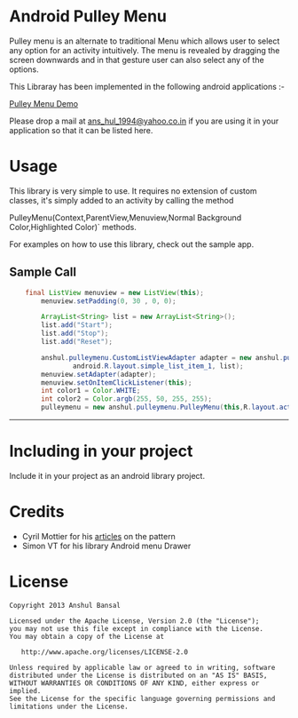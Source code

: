 ﻿Android Pulley Menu
==========

Pulley menu is an alternate to traditional Menu which allows user to select any option for an activity intuitively. The menu is revealed by dragging the screen downwards and in that gesture user can also select any of the options. 

This Libraray has been implemented in the following android applications :-

[Pulley Menu Demo][2] 


Please drop a mail at ans_hul_1994@yahoo.co.in if you are using it in your application so that it can be listed here.

Usage
=====

This library is very simple to use. It requires no extension of custom classes,
it's simply added to an activity by calling the method  

PulleyMenu(Context,ParentView,Menuview,Normal Background Color,Highlighted Color)`
methods.

For examples on how to use this library, check out the sample app.


Sample Call
-------
```java
	final ListView menuview = new ListView(this);
		menuview.setPadding(0, 30 , 0, 0);

		ArrayList<String> list = new ArrayList<String>();
		list.add("Start");
		list.add("Stop");
		list.add("Reset");

		anshul.pulleymenu.CustomListViewAdapter adapter = new anshul.pulleymenu.CustomListViewAdapter(this,
				android.R.layout.simple_list_item_1, list);
		menuview.setAdapter(adapter);
		menuview.setOnItemClickListener(this);
		int color1 = Color.WHITE;
		int color2 = Color.argb(255, 50, 255, 255);
		pulleymenu = new anshul.pulleymenu.PulleyMenu(this,R.layout.activity_topmenu,menuview,color1,color2);
```
-------

Including in your project
=========================

Include it in your project as an android library project.

Credits
=======

 * Cyril Mottier for his [articles][1] on the pattern
 * Simon VT for his library Android menu Drawer


License
=======

    Copyright 2013 Anshul Bansal

    Licensed under the Apache License, Version 2.0 (the "License");
    you may not use this file except in compliance with the License.
    You may obtain a copy of the License at

       http://www.apache.org/licenses/LICENSE-2.0

    Unless required by applicable law or agreed to in writing, software
    distributed under the License is distributed on an "AS IS" BASIS,
    WITHOUT WARRANTIES OR CONDITIONS OF ANY KIND, either express or implied.
    See the License for the specific language governing permissions and
    limitations under the License.


[1]: http://android.cyrilmottier.com/?p=658
[2]: https://play.google.com/store/apps/details?id=net.anshul.pulleymenu.samples

